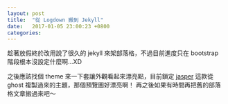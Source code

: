 ```yaml
---
layout: post
title:  "從 Logdown 搬到 Jekyll"
date:   2017-01-05 23:00:23 +0800
categories:
---
```


趁著放假終於改用說了很久的 jekyll 來架部落格，不過目前進度只在 bootstrap 階段根本沒設定什麼啊...XD

之後應該找個 theme 來一下套讓外觀看起來漂亮點，目前鎖定 [jasper](https://github.com/biomadeira/jasper) 這款從 ghost 複製過來的主題，那個預覽圖好漂亮啊！
再之後如果有時間再把舊的部落格文章搬過來吧～

